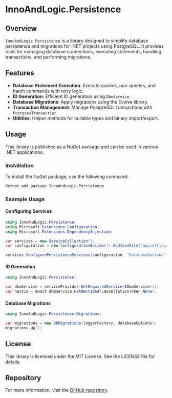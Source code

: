 # InnoAndLogic.Persistence

## Overview
`InnoAndLogic.Persistence` is a library designed to simplify database persistence and migrations for .NET projects using PostgreSQL. It provides tools for managing database connections, executing statements, handling transactions, and performing migrations.

## Features
- **Database Statement Execution**: Execute queries, non-queries, and batch commands with retry logic.
- **ID Generation**: Efficient ID generation using `DbmService`.
- **Database Migrations**: Apply migrations using the Evolve library.
- **Transaction Management**: Manage PostgreSQL transactions with `PostgresTransaction`.
- **Utilities**: Helper methods for nullable types and binary import/export.

## Usage
This library is published as a NuGet package and can be used in various .NET applications.

### Installation
To install the NuGet package, use the following command:

```bash
dotnet add package InnoAndLogic.Persistence
```

### Example Usage
#### Configuring Services
```csharp
using InnoAndLogic.Persistence;
using Microsoft.Extensions.Configuration;
using Microsoft.Extensions.DependencyInjection;

var services = new ServiceCollection();
var configuration = new ConfigurationBuilder().AddJsonFile("appsettings.json").Build();

services.ConfigurePersistenceServices(configuration, "DatabaseOptions");
```

#### ID Generation
```csharp
using InnoAndLogic.Persistence;

var dbmService = serviceProvider.GetRequiredService<IDbmService>();
var nextId = await dbmService.GetNextId64(CancellationToken.None);
```

#### Database Migrations
```csharp
using InnoAndLogic.Persistence.Migrations;

var migrations = new DbMigrations(loggerFactory, databaseOptions);
migrations.Up();
```

## License
This library is licensed under the MIT License. See the LICENSE file for details.

## Repository
For more information, visit the [GitHub repository](https://github.com/aaronlovi/InnoAndLogic).
